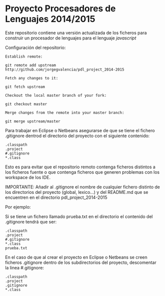 Proyecto Procesadores de Lenguajes 2014/2015
==
Este repositorio contiene una versión actualizada de los ficheros para construir un procesador de lenguajes para el lenguaje *javascript*

Configuración del repositorio:

    Establish remote:

    git remote add upstream http://github.com/jorgegvalencia/pdl_project_2014-2015

    Fetch any changes to it:

    git fetch upstream

    Checkout the local master branch of your fork:

    git checkout master

    Merge changes from the remote into your master branch:

    git merge upstream/master

Para trabajar en Eclipse o Netbeans asegurarse de que se tiene el fichero .gitignore dentrod el directorio del proyecto con el siguiente contenido:

	.classpath
	.project
	#.gitignore
	*.class

Esto es para evitar que el repositorio remoto contenga ficheros distintos a los ficheros fuente o que contenga ficheros que generen problemas con los workspace de los IDE.

IMPORTANTE: Añadir al .gitignore el nombre de cualquier fichero distinto de los directorios del proyecto (global, lexico...) y del README.md que se encuentren en el directorio pdl_project_2014-2015

Por ejemplo:

Si se tiene un fichero llamado prueba.txt en el directorio el contenido del .gitignore tendrá que ser:

	.classpath
	.project
	#.gitignore
	*.class
	prueba.txt

En el caso de que al crear el proyecto en Eclipse o Netbeans se creen ficheros .gitignore dentro de los subdirectorios del proyecto, descomentar la linea #.gitignore:

	.classpath
	.project
	.gitignore
	*.class



